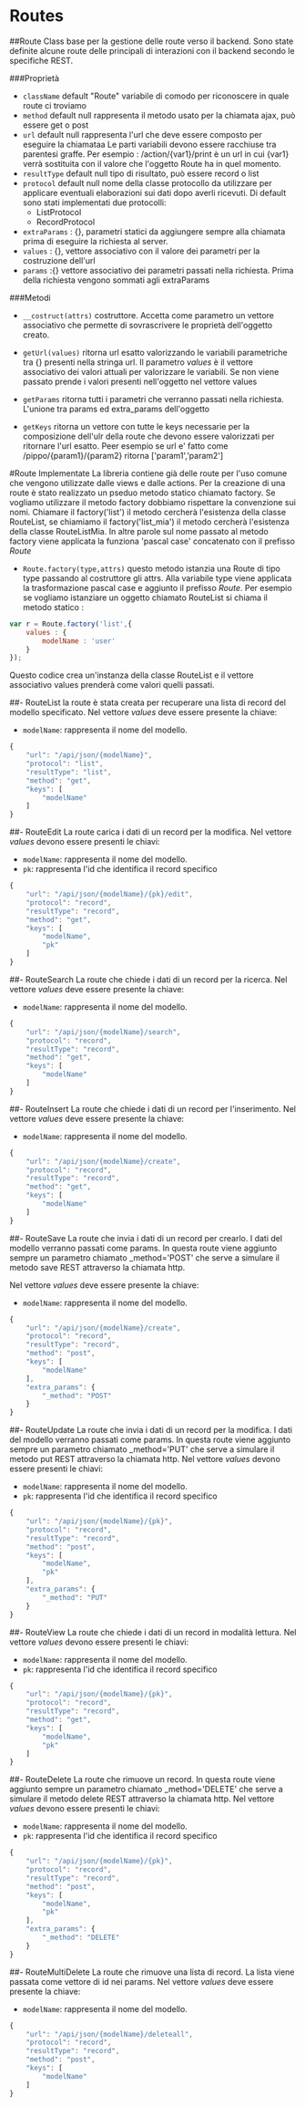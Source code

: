 # Routes

##Route
Class base per la gestione delle route verso il backend. Sono state definite
alcune route delle principali di interazioni con il backend
 secondo le specifiche REST.

###Proprietà

- `className` default "Route" variabile di comodo per riconoscere in quale route ci troviamo
- `method` default null rappresenta il metodo usato per la chiamata ajax, può essere get o post
- `url` default null rappresenta l'url che deve essere composto per eseguire la chiamataa 
    Le parti variabili devono essere racchiuse tra parentesi graffe. Per esempio : /action/{var1}/print è un
    url in cui {var1} verrà sostituita con il valore che l'oggetto Route ha in quel momento.
- `resultType` default  null tipo di risultato, può essere record o list
- `protocol` default null nome della classe protocollo da utilizzare per applicare eventuali
 elaborazioni sui dati dopo averli ricevuti. Di default sono stati implementati due protocolli: 
    - ListProtocol
    - RecordProtocol
- `extraParams`  : {}, parametri statici da aggiungere sempre alla chiamata prima di eseguire la richiesta 
al server.
- `values` : {}, vettore associativo con il valore dei parametri per la costruzione dell'url
- `params` :{} vettore associativo dei parametri passati nella richiesta. Prima
della richiesta vengono sommati agli extraParams
    
###Metodi    
    
- `__costruct(attrs)` costruttore. Accetta come parametro un vettore associativo che permette
di sovrascrivere le proprietà dell'oggetto creato.


- `getUrl(values)` ritorna url esatto valorizzando le variabili parametriche tra {} 
presenti nella stringa url. Il parametro *values* è il vettore associativo dei valori
attuali per valorizzare le variabili. Se non viene passato prende i valori presenti
nell'oggetto nel vettore values
    
- `getParams` ritorna tutti i parametri che verranno passati nella richiesta. L'unione
tra params ed extra_params dell'oggetto
    
- `getKeys` ritorna un vettore con tutte le keys necessarie per la composizione dell'ulr
della route che devono essere valorizzati per ritornare l'url esatto. Peer esempio 
se url e' fatto come /pippo/{param1}/{param2} ritorna ['param1','param2']
                 
#Route Implementate
La libreria contiene già delle route per l'uso comune che vengono utilizzate dalle views
e dalle actions. Per la creazione di una route è stato realizzato un pseduo metodo statico
chiamato factory. Se vogliamo utilizzare il metodo factory dobbiamo rispettare la convenzione
sui nomi. Chiamare il factory('list') il metodo cercherà l'esistenza della classe
RouteList, se chiamiamo il factory('list_mia') il metodo cercherà l'esistenza
della classe RouteListMia. In altre parole sul nome passato al metodo factory viene
applicata la funziona 'pascal case' concatenato con il prefisso *Route*


- `Route.factory(type,attrs)` questo metodo istanzia una Route di tipo type
passando al costruttore gli attrs. Alla variabile type viene applicata la trasformazione
pascal case e aggiunto il prefisso *Route*. Per esempio se vogliamo istanziare un oggetto chiamato RouteList si chiama il metodo
statico :

```javascript
var r = Route.factory('list',{
    values : {
        modelName : 'user'
    }
});
```

Questo codice crea un'instanza della classe RouteList e il vettore associativo values
prenderà come valori quelli passati.

##- RouteList
la route è stata creata per recuperare una lista di record del modello specificato.
Nel vettore *values* deve essere presente la chiave:

 - `modelName`: rappresenta il nome del modello.
 
```javascript
{
	"url": "/api/json/{modelName}",
	"protocol": "list",
	"resultType": "list",
	"method": "get",
	"keys": [
		"modelName"
	]
}
``` 

##- RouteEdit
La route carica i dati di un record per la modifica.
Nel vettore *values* devono essere presenti le chiavi:

- `modelName`: rappresenta il nome del modello.
- `pk`: rappresenta l'id che identifica il record specifico

```javascript
{
	"url": "/api/json/{modelName}/{pk}/edit",
	"protocol": "record",
	"resultType": "record",
	"method": "get",
	"keys": [
		"modelName",
		"pk"
	]
}
``` 

##- RouteSearch
La route che chiede i dati di un record per la ricerca.
Nel vettore *values* deve essere presente la chiave:

 - `modelName`: rappresenta il nome del modello.


```javascript
{
	"url": "/api/json/{modelName}/search",
	"protocol": "record",
	"resultType": "record",
	"method": "get",
	"keys": [
		"modelName"
	]
}
``` 


##- RouteInsert
La route che chiede i dati di un record per l'inserimento.
Nel vettore *values* deve essere presente la chiave:

 - `modelName`: rappresenta il nome del modello.


```javascript
{
	"url": "/api/json/{modelName}/create",
	"protocol": "record",
	"resultType": "record",
	"method": "get",
	"keys": [
		"modelName"
	]
}
``` 


##- RouteSave
La route che invia i dati di un record per crearlo. I dati del modello verranno passati
come params. In questa route viene aggiunto sempre un parametro chiamato _method='POST' che 
serve a simulare il metodo save REST attraverso la chiamata http.

Nel vettore *values* deve essere presente la chiave:

 - `modelName`: rappresenta il nome del modello.


```javascript
{
	"url": "/api/json/{modelName}/create",
	"protocol": "record",
	"resultType": "record",
	"method": "post",
	"keys": [
		"modelName"
	],
	"extra_params": {
		"_method": "POST"
	}
}
``` 


##- RouteUpdate
La route che invia i dati di un record per la modifica. I dati del modello verranno passati
come params. In questa route viene aggiunto sempre un parametro chiamato _method='PUT' che 
serve a simulare il metodo put REST attraverso la chiamata http.
Nel vettore *values* devono essere presenti le chiavi:

- `modelName`: rappresenta il nome del modello.
- `pk`: rappresenta l'id che identifica il record specifico

```javascript
{
	"url": "/api/json/{modelName}/{pk}",
	"protocol": "record",
	"resultType": "record",
	"method": "post",
	"keys": [
		"modelName",
		"pk"
	],
	"extra_params": {
		"_method": "PUT"
	}
}
``` 


##- RouteView
La route che chiede i dati di un record in modalità lettura.
Nel vettore *values* devono essere presenti le chiavi:

- `modelName`: rappresenta il nome del modello.
- `pk`: rappresenta l'id che identifica il record specifico

```javascript
{
	"url": "/api/json/{modelName}/{pk}",
	"protocol": "record",
	"resultType": "record",
	"method": "get",
	"keys": [
		"modelName",
		"pk"
	]
}
``` 


##- RouteDelete
La route che rimuove un record. In questa route viene aggiunto sempre un parametro chiamato 
_method='DELETE' che serve a simulare il metodo delete REST attraverso la chiamata http.
Nel vettore *values* devono essere presenti le chiavi:

- `modelName`: rappresenta il nome del modello.
- `pk`: rappresenta l'id che identifica il record specifico

```javascript
{
	"url": "/api/json/{modelName}/{pk}",
	"protocol": "record",
	"resultType": "record",
	"method": "post",
	"keys": [
		"modelName",
		"pk"
	],
	"extra_params": {
		"_method": "DELETE"
	}
}
``` 


##- RouteMultiDelete
La route che rimuove una lista di record. La lista viene passata come vettore di id
nei params.
Nel vettore *values* deve essere presente la chiave:

 - `modelName`: rappresenta il nome del modello.

```javascript
{
	"url": "/api/json/{modelName}/deleteall",
	"protocol": "record",
	"resultType": "record",
	"method": "post",
	"keys": [
		"modelName"
	]
}
``` 



